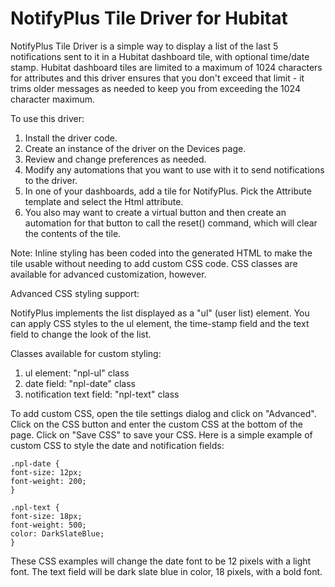 # NotifyPlus Tile Driver for Hubitat
 
NotifyPlus Tile Driver is a simple way to display a list of the last 5 notifications sent to
it in a Hubitat dashboard tile, with optional time/date stamp. Hubitat dashboard tiles are limited
to a maximum of 1024 characters for attributes and this driver ensures
that you don't exceed that limit - it trims older messages as needed to keep
you from exceeding the 1024 character maximum. 

To use this driver:

1. Install the driver code.
2. Create an instance of the driver on the Devices page.
3. Review and change preferences as needed.
4. Modify any automations that you want to use with it to send notifications to the driver.
5. In one of your dashboards, add a tile for NotifyPlus. Pick the Attribute template
   and select the Html attribute.
6. You also may want to create a virtual button and then create an automation for that button to call the reset() command, which will clear the contents of the tile.

Note: Inline styling has been coded into the generated HTML to make the tile usable without
needing to add custom CSS code.  CSS classes are available for advanced customization, however. 

Advanced CSS styling support:

NotifyPlus implements the list displayed as a "ul" (user list) element.
You can apply CSS styles to the ul element, the time-stamp field and the text field to change the
look of the list.

Classes available for custom styling:

1. ul element:  "npl-ul" class
2. date field:  "npl-date" class
3. notification text field: "npl-text" class

To add custom CSS, open the tile settings dialog and click on "Advanced". Click on
the CSS button and enter the custom CSS at the bottom of the page.
Click on "Save CSS" to save your CSS.  Here is a simple example of custom CSS
to style the date and notification fields:
~~~
.npl-date {
font-size: 12px;
font-weight: 200;
}

.npl-text {
font-size: 18px;
font-weight: 500;
color: DarkSlateBlue;
}
~~~
These CSS examples will change the date font to be 12 pixels with a light font. The text
field will be dark slate blue in color, 18 pixels, with a bold font.
